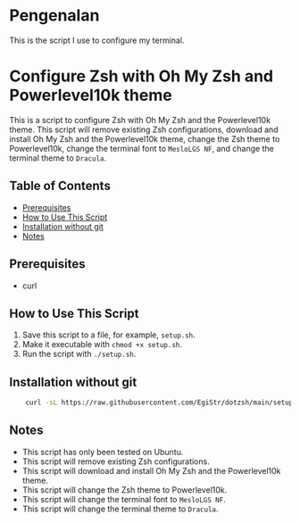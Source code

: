 # Pengenalan
This is the script I use to configure my terminal.

# Configure Zsh with Oh My Zsh and Powerlevel10k theme
This is a script to configure Zsh with Oh My Zsh and the Powerlevel10k theme.
This script will remove existing Zsh configurations, download and install Oh My Zsh and the Powerlevel10k theme, change the Zsh theme to Powerlevel10k, change the terminal font to `MesloLGS NF`, and change the terminal theme to `Dracula`.

## Table of Contents
- [Prerequisites](#prerequisites)
- [How to Use This Script](#how-to-use-this-script)
- [Installation without git](#installation-without-git)
- [Notes](#notes)

## Prerequisites
- curl

## How to Use This Script

1. Save this script to a file, for example, `setup.sh`.
2. Make it executable with `chmod +x setup.sh`.
3. Run the script with `./setup.sh`.

## Installation without git

```bash
    curl -sL https://raw.githubusercontent.com/EgiStr/dotzsh/main/setup.sh > setup.sh && chmod +x setup.sh && ./setup.sh && zsh
```
## Notes

- This script has only been tested on Ubuntu.
- This script will remove existing Zsh configurations.
- This script will download and install Oh My Zsh and the Powerlevel10k theme.
- This script will change the Zsh theme to Powerlevel10k.
- This script will change the terminal font to `MesloLGS NF`.
- This script will change the terminal theme to `Dracula`.

